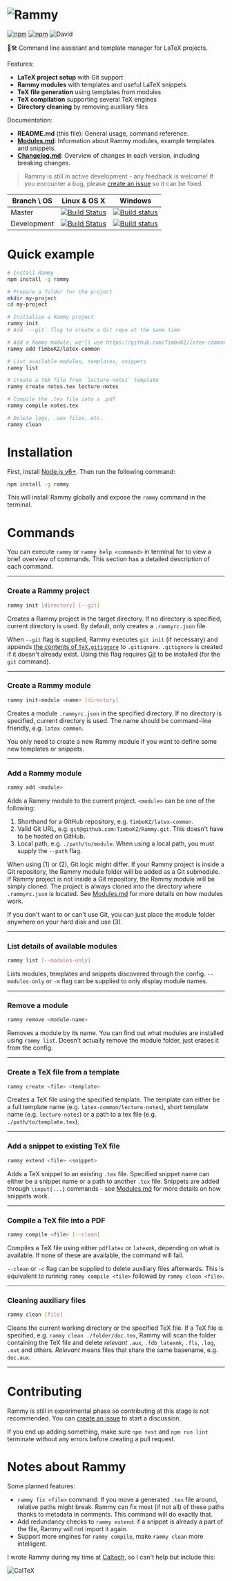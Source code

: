 # ![Rammy](./assets/rammy-banner.png)

[![npm](https://img.shields.io/npm/v/rammy.svg)](https://www.npmjs.com/package/rammy)
[![npm](https://img.shields.io/npm/dt/rammy.svg)](https://www.npmjs.com/package/rammy)
![David](https://img.shields.io/david/TimboKZ/Rammy.svg)

📝🛠️ Command line assistant and template manager for LaTeX projects.

Features:
* **LaTeX project setup** with Git support
* **Rammy modules** with templates and useful LaTeX snippets
* **TeX file generation** using templates from modules
* **TeX compilation** supporting several TeX engines
* **Directory cleaning** by removing auxiliary files

Documentation:
* **README.md** (this file): General usage, command reference.
* **[Modules.md](./Modules.md)**: Information about Rammy modules, example templates and snippets.
* **[Changelog.md](./Changelog.md)**: Overview of changes in each version, including breaking changes.

> Rammy is still in active development - any feedback is welcome! If you encounter a bug, please [create an issue](https://github.com/TimboKZ/Rammy/issues) so it can be fixed.

| Branch \ OS | Linux & OS X                                                                                                  | Windows                                                                                                                                                             |
|-------------|---------------------------------------------------------------------------------------------------------------|---------------------------------------------------------------------------------------------------------------------------------------------------------------------|
| Master      | [![Build Status](https://travis-ci.org/TimboKZ/Rammy.svg?branch=master)](https://travis-ci.org/TimboKZ/Rammy) | [![Build status](https://ci.appveyor.com/api/projects/status/5x1l205m023tfe5n/branch/master?svg=true)](https://ci.appveyor.com/project/TimboKZ/rammy/branch/master) |
| Development | [![Build Status](https://travis-ci.org/TimboKZ/Rammy.svg?branch=dev)](https://travis-ci.org/TimboKZ/Rammy)    | [![Build status](https://ci.appveyor.com/api/projects/status/5x1l205m023tfe5n/branch/dev?svg=true)](https://ci.appveyor.com/project/TimboKZ/rammy/branch/dev)       |

# Quick example

```bash
# Install Rammy
npm install -g rammy

# Prepare a folder for the project
mkdir my-project
cd my-project

# Initialise a Rammy project
rammy init
# Add `--git` flag to create a Git repo at the same time

# Add a Rammy module, we'll use https://github.com/TimboKZ/latex-common
rammy add TimboKZ/latex-common

# List available modules, templates, snippets
rammy list

# Create a TeX file from `lecture-notes` template
rammy create notes.tex lecture-notes

# Compile the .tex file into a .pdf
rammy compile notes.tex

# Delete logs, .aux files, etc.
rammy clean
```

# Installation

First, install [Node.js v6+](https://nodejs.org/). Then run the following command:

```bash
npm install -g rammy
```

This will install Rammy globally and expose the `rammy` command in the terminal.

# Commands

You can execute `rammy` or `rammy help <command>` in terminal for to view a brief overview of commands. This section has
a detailed description of each command.


------------


### Create a Rammy project

```bash
rammy init [directory] [--git]
```

Creates a Rammy project in the target directory. If no directory is specified, current directory is used. By default,
only creates a `.rammyrc.json` file.

When `--git` flag is supplied, Rammy executes `git init` (if necessary) and appends [the contents of
`TeX.gitignore`](./assets/TeX.gitignore) to `.gitignore`. `.gitignore` is created if it doesn't already exist. Using
this flag requires [Git](https://git-scm.com/) to be installed (for the `git` command).


------------


### Create a Rammy module

```bash
rammy init-module <name> [directory]
```

Creates a module `.rammyrc.json` in the specified directory. If no directory is specified, current directory is used.
The name should be command-line friendly, e.g. `latex-common`.

You only need to create a new Rammy module if you want to define some new templates or snippets.


------------


### Add a Rammy module

```bash
rammy add <module>
```

Adds a Rammy module to the current project. `<module>` can be one of the following:

1. Shorthand for a GitHub repository, e.g. `TimboKZ/latex-common`.
2. Valid Git URL, e.g. `git@github.com:TimboKZ/Rammy.git`. This doesn't have to be hosted on GitHub.
3. Local path, e.g. `./path/to/module`. When using a local path, you must supply the `--path` flag.

When using (1) or (2), Git logic might differ. If your Rammy project is inside a Git repository, the Rammy module folder
will be added as a Git submodule. If Rammy project is not inside a Git repository, the Rammy module will be simply
cloned. The project is always cloned into the directory where `.rammyrc.json` is located. See [Modules.md](./Modules.md)
for more details on how modules work.

If you don't want to or can't use Git, you can just place the module folder anywhere on your hard disk and use (3).


------------


### List details of available modules

```bash
rammy list [--modules-only]
```

Lists modules, templates and snippets discovered through the config. `--modules-only` or `-m` flag can be supplied to
only display module names.


------------


### Remove a module

```bash
rammy remove <module-name>
```

Removes a module by its name. You can find out what modules are installed using `rammy list`. Doesn't actually remove
the module folder, just erases it from the config.


------------


### Create a TeX file from a template

```bash
rammy create <file> <template>
```

Creates a TeX file using the specified template. The template can either be a full template name (e.g.
`latex-common/lecture-notes`), short template name (e.g. `lecture-notes`) or a path to a tex file (e.g. `
./path/to/template.tex`).


------------


### Add a snippet to existing TeX file

```bash
rammy extend <file> <snippet>
```

Adds a TeX snippet to an existing `.tex` file. Specified snippet name can either be a snippet name or a path to another
`.tex` file. Snippets are added through `\input{...}` commands - see [Modules.md](./Modules.md) for more details on how
snippets work.


------------


### Compile a TeX file into a PDF

```bash
rammy compile <file> [--clean]
```

Compiles a TeX file using either `pdflatex` or `latexmk`, depending on what is available. If none of these are
available, the command will fail.

`--clean` or `-c` flag can be supplied to delete auxiliary files afterwards. This is equivalent to running `rammy
compile <file>` followed by `rammy clean <file>`.


------------


### Cleaning auxiliary files

```bash
rammy clean [file]
```

Cleans the current working directory or the specified TeX file. If a TeX file is specified, e.g.
`rammy clean ./folder/doc.tex`, Rammy will scan the folder containing the TeX file and delete *relevant* `.aux`,
`.fdb_latexmk`, `.fls`, `.log`, `.out` and others. *Relevant* means files that share the same basename, e.g. `doc.aux`.


------------


# Contributing

Rammy is still in experimental phase so contributing at this stage is not recommended. You can [create an issue](https://github.com/TimboKZ/Rammy/issues) to start a discussion.

If you end up adding something, make sure `npm test` and `npm run lint` terminate without any errors before creating a
pull request.


# Notes about Rammy

Some planned features:
* `rammy fix <file>` command: If you move a generated `.tex` file around, relative paths might break. Rammy can fix most (if not all) of these paths thanks to metadata in comments. This command will do exactly that.
* Add redundancy checks to `rammy extend`: if a snippet is already a part of the file, Rammy will not import it again.
* Support more engines for `rammy compile`, make `rammy clean` more intelligent.

I wrote Rammy during my time at [Caltech](http://www.caltech.edu/), so I can't help but include this:

![CalTeX](./assets/caltex.png)
